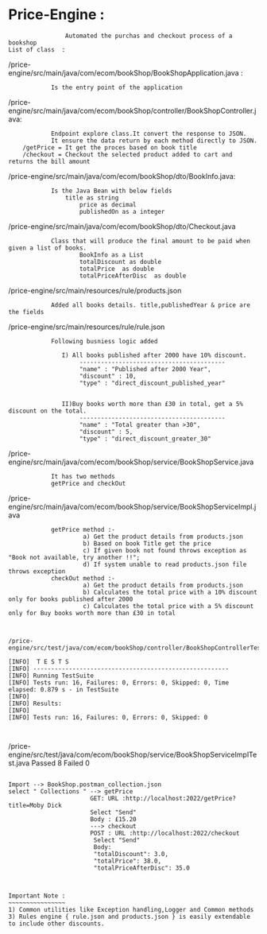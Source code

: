 # Price-Engine :
~~~~~~~~~~~~~~~~
                Automated the purchas and checkout process of a bookshop
List of class  :
~~~~~~~~~~~~~~~~

/price-engine/src/main/java/com/ecom/bookShop/BookShopApplication.java :

                Is the entry point of the application
/price-engine/src/main/java/com/ecom/bookShop/controller/BookShopController.java:

                Endpoint explore class.It convert the response to JSON. 
                It ensure the data return by each method directly to JSON.
		/getPrice = It get the proces based on book title
		/checkout = Checkout the selected product added to cart and returns the bill amount
/price-engine/src/main/java/com/ecom/bookShop/dto/BookInfo.java:

                Is the Java Bean with below fields
	                title as string   
                        price as decimal
                        publishedOn as a integer
/price-engine/src/main/java/com/ecom/bookShop/dto/Checkout.java

                Class that will produce the final amount to be paid when given a list of books.
                        BookInfo as a List
                        totalDiscount as double
                        totalPrice  as double
                        totalPriceAfterDisc  as double
/price-engine/src/main/resources/rule/products.json 

                Added all books details. title,publishedYear & price are the fields 
/price-engine/src/main/resources/rule/rule.json

                Following busniess logic added 
		
                   I) All books published after 2000 have 10% discount.
                        -----------------------------------------
                        "name" : "Published after 2000 Year",
                        "discount" : 10,
                        "type" : "direct_discount_published_year"


                   II)Buy books worth more than £30 in total, get a 5% discount on the total.
                        -----------------------------------------
                        "name" : "Total greater than >30",
                        "discount" : 5,
                        "type" : "direct_discount_greater_30"
                
/price-engine/src/main/java/com/ecom/bookShop/service/BookShopService.java 

                It has two methods
                getPrice and checkOut
/price-engine/src/main/java/com/ecom/bookShop/service/BookShopServiceImpl.java

                getPrice method :-
                         a) Get the product details from products.json
                         b) Based on book Title get the price 
                         c) If given book not found throws exception as "Book not available, try another !!";
                         d) If system unable to read products.json file throws exception
                checkOut method :-
                         a) Get the product details from products.json
                         b) Calculates the total price with a 10% discount only for books published after 2000 
                         c) Calculates the total price with a 5% discount only for Buy books worth more than £30 in total
	

~~~~~~~~~~~~~~~~~~~~~~~~~~~~~~~~~~~~~~~~~~~~~~~~~~~~~~~~~~~~~~~~~~~~~~~~~~~~~


/price-engine/src/test/java/com/ecom/bookShop/controller/BookShopControllerTest.java

[INFO]  T E S T S
[INFO] -------------------------------------------------------
[INFO] Running TestSuite
[INFO] Tests run: 16, Failures: 0, Errors: 0, Skipped: 0, Time elapsed: 0.879 s - in TestSuite
[INFO] 
[INFO] Results:
[INFO] 
[INFO] Tests run: 16, Failures: 0, Errors: 0, Skipped: 0



~~~~~~~~~~~~~~~~~~~~~~~~~~~~~~~~~~~~~~~~~~~~~~~~~~~~~~~~~~~~~~~~~~~~~~~~~~~~~
/price-engine/src/test/java/com/ecom/bookShop/service/BookShopServiceImplTest.java
Passed 8
Failed 0


~~~~~~~~~~~~~~~~~~~~~~~~~~~~~~~~~~~~~~~~~~~~~~~~~~~~~~~~~~~~~~~~~~~~~~~~~~~~~POSTMAN 
 
Import --> BookShop.postman_collection.json
select " Collections " --> getPrice 
                       GET: URL :http://localhost:2022/getPrice?title=Moby Dick
					   Select "Send"
					   Body : £15.20
					   ---> checkout
					   POST : URL :http://localhost:2022/checkout
					    Select "Send"
						Body:
					    "totalDiscount": 3.0,
						"totalPrice": 38.0,
						"totalPriceAfterDisc": 35.0
					   


Important Note :
~~~~~~~~~~~~~~~~
1) Common utilities like Exception handling,Logger and Common methods
3) Rules engine { rule.json and products.json } is easily extendable to include other discounts.
